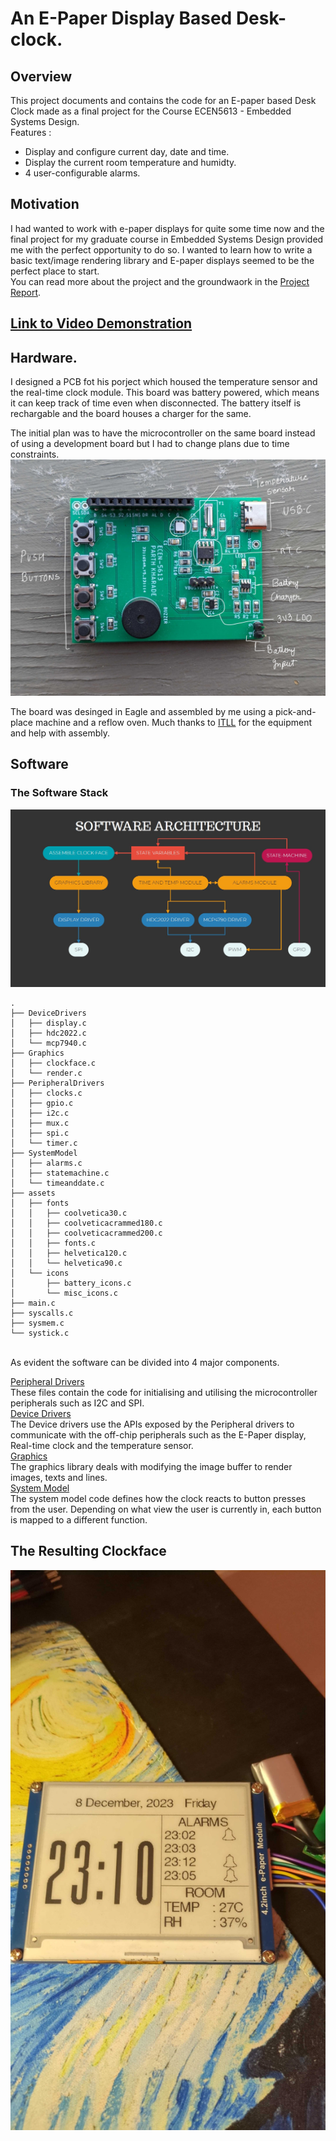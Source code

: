 # An E-Paper Display Based Desk-clock.

## Overview

This project documents and contains the code for an E-paper based Desk Clock made as a final project for the Course ECEN5613 - Embedded Systems Design.  
Features : <br>
* Display and configure current day, date and time.
* Display the current room temperature and humidty.
* 4 user-configurable alarms.


## Motivation
I had wanted to work with e-paper displays for quite some time now and the final project for my graduate course in Embedded Systems Design provided me with the perfect opportunity to do so.
I wanted to learn how to write a basic text/image rendering library and E-paper displays seemed to be the perfect place to start. <br> You can read more about the project and the groundwaork in the [Project Report](/FinalReport.pdf).

## [Link to Video Demonstration](https://drive.google.com/drive/folders/16hQ_8MMb17Ao2Q70kuz9eXQXmRNZ9ggW?usp=sharing)

## Hardware.

I designed a PCB fot his porject which housed the temperature sensor and the real-time clock module.
This board was battery powered, which means it can keep track of time even when disconnected. The battery itself is rechargable and the board houses a charger for the same. 

The initial plan was to have the microcontroller on the same board instead of using a development board but I had to change plans due to time constraints.
![alt text](/Photos/BoardTop.jpg "PCB Top")

The board was desinged in Eagle and assembled by me using a pick-and-place machine and a reflow oven. Much thanks to [ITLL](https://itlp.colorado.edu/) for the equipment and help with assembly.

## Software

### The Software Stack
![alt text](/Photos/SoftwareStack.jpg)

```
.
├── DeviceDrivers
│   ├── display.c
│   ├── hdc2022.c
│   └── mcp7940.c
├── Graphics
│   ├── clockface.c   
│   └── render.c      
├── PeripheralDrivers 
│   ├── clocks.c      
│   ├── gpio.c        
│   ├── i2c.c
│   ├── mux.c
│   ├── spi.c
│   └── timer.c       
├── SystemModel       
│   ├── alarms.c      
│   ├── statemachine.c
│   └── timeanddate.c 
├── assets
│   ├── fonts
│   │   ├── coolvetica30.c
│   │   ├── coolveticacrammed180.c      
│   │   ├── coolveticacrammed200.c      
│   │   ├── fonts.c
│   │   ├── helvetica120.c
│   │   └── helvetica90.c
│   └── icons
│       ├── battery_icons.c
│       └── misc_icons.c
├── main.c
├── syscalls.c
├── sysmem.c
└── systick.c
```
<br>
As evident the software can be divided into 4 major components.

[Peripheral Drivers](/Src/PeripheralDrivers/)<br>
These files contain the code for initialising and utilising the microcontroller peripherals such as I2C and SPI.<br>
[Device Drivers](/Src/DeviceDrivers/)<br>
The Device drivers use the APIs exposed by the Peripheral drivers to communicate with the off-chip peripherals such as the E-Paper display, Real-time clock and the temperature sensor.<br>
[Graphics](/Src/Graphics/)<br>
The graphics library deals with modifying the image buffer to render images, texts and lines.<br>
[System Model](/Src/SystemModel/)<br>
The system model code defines how the clock reacts to button presses from the user. Depending on what view the user is currently in, each button is mapped to a different function.<br>

## The Resulting Clockface

![alt text](/Photos/Clockface.jpg)





